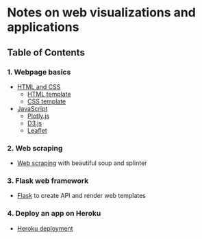 # Notes on web visualizations and applications

## Table of Contents

### 1. Webpage basics

- [HTML and CSS](html_css.md)
    - [HTML template](html_css/index.html)
    - [CSS template](html_css/style.css)
- [JavaScript](javascript.md)
    - [Plotly.js](javascript_plotly.md)
    - [D3.js](javascript_d3.md)
    - [Leaflet](leaflet.md)

### 2. Web scraping

- [Web scraping](web_scraping.md) with beautiful soup and splinter

### 3. Flask web framework

- [Flask](flask.md) to create API and render web templates

### 4. Deploy an app on Heroku

- [Heroku deployment](heroku_deployment/README.md)
